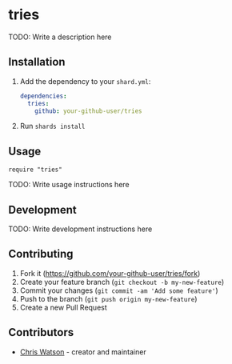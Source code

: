 # tries

TODO: Write a description here

## Installation

1. Add the dependency to your `shard.yml`:

   ```yaml
   dependencies:
     tries:
       github: your-github-user/tries
   ```

2. Run `shards install`

## Usage

```crystal
require "tries"
```

TODO: Write usage instructions here

## Development

TODO: Write development instructions here

## Contributing

1. Fork it (<https://github.com/your-github-user/tries/fork>)
2. Create your feature branch (`git checkout -b my-new-feature`)
3. Commit your changes (`git commit -am 'Add some feature'`)
4. Push to the branch (`git push origin my-new-feature`)
5. Create a new Pull Request

## Contributors

- [Chris Watson](https://github.com/your-github-user) - creator and maintainer
